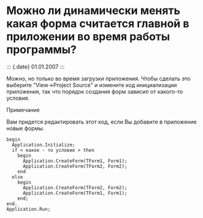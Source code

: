 Можно ли динамически менять какая форма считается главной в приложении во время работы программы?
=================================================================================================

::: {.date}
01.01.2007
:::

Можно, но только во время загрузки приложения. Чтобы сделать это
выберите \"View-\>Project Source\" и измените код инициализации
приложения, так что порядок создания форм зависил от какого-то условия.

Примечание

Вам придется редактировать этот код, если Вы добавите в приложение новые
формы.

    begin
      Application.Initialize;
      if < какое - то условие > then
        begin
          Application.CreateForm(TForm1, Form1);
          Application.CreateForm(TForm2, Form2);
        end
      else
        begin
          Application.CreateForm(TForm2, Form2);
          Application.CreateForm(TForm1, Form1);
        end;
    end.
    Application.Run;
